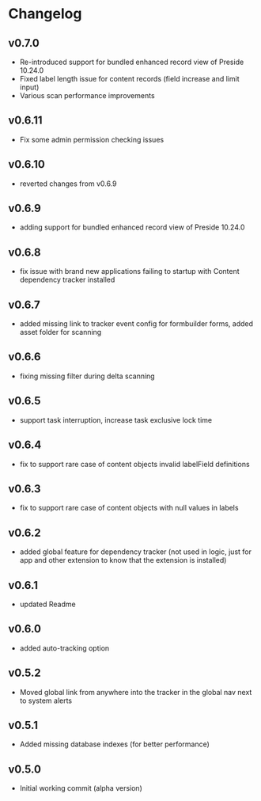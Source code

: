 # Changelog

## v0.7.0

* Re-introduced support for bundled enhanced record view of Preside 10.24.0
* Fixed label length issue for content records (field increase and limit input)
* Various scan performance improvements

## v0.6.11

* Fix some admin permission checking issues

## v0.6.10

* reverted changes from v0.6.9

## v0.6.9

* adding support for bundled enhanced record view of Preside 10.24.0

## v0.6.8

* fix issue with brand new applications failing to startup with Content dependency tracker installed

## v0.6.7

* added missing link to tracker event config for formbuilder forms, added asset folder for scanning

## v0.6.6

* fixing missing filter during delta scanning

## v0.6.5

* support task interruption, increase task exclusive lock time

## v0.6.4

* fix to support rare case of content objects invalid labelField definitions

## v0.6.3

* fix to support rare case of content objects with null values in labels
## v0.6.2

* added global feature for dependency tracker (not used in logic, just for app and other extension to know that the extension is installed)

## v0.6.1

* updated Readme

## v0.6.0

* added auto-tracking option

## v0.5.2

* Moved global link from anywhere into the tracker in the global nav next to system alerts

## v0.5.1

* Added missing database indexes (for better performance)

## v0.5.0

* Initial working commit (alpha version)
